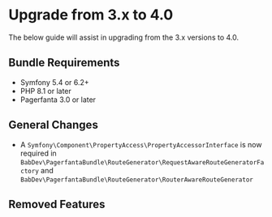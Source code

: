 # Upgrade from 3.x to 4.0

The below guide will assist in upgrading from the 3.x versions to 4.0.

## Bundle Requirements

- Symfony 5.4 or 6.2+
- PHP 8.1 or later
- Pagerfanta 3.0 or later

## General Changes

- A `Symfony\Component\PropertyAccess\PropertyAccessorInterface` is now required in `BabDev\PagerfantaBundle\RouteGenerator\RequestAwareRouteGeneratorFactory` and `BabDev\PagerfantaBundle\RouteGenerator\RouterAwareRouteGenerator`

## Removed Features

